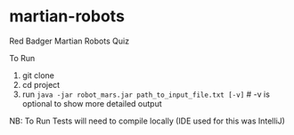 # martian-robots
Red Badger Martian Robots Quiz

To Run
1. git clone
2. cd project
3. run `java -jar robot_mars.jar path_to_input_file.txt [-v]` # -v is optional to show more detailed output

NB: To Run Tests will need to compile locally (IDE used for this was IntelliJ)